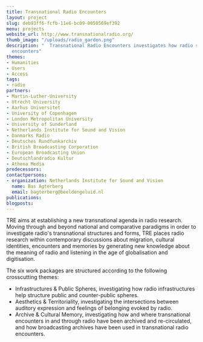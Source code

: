 ```yaml
---
title: Transnational Radio Encounters
layout: project
slug: deb93ff6-fcfb-11e6-bc09-0050569ef392
menu: projects
website_url: http://www.transnationalradio.org/
thumb_image: "/uploads/radio_garden.png"
description: "  Transnational Radio Encounters investigates how radio structures cultural
  encounters"
themes:
- Humanities
- Users
- Access
tags:
- radio
partners:
- Martin-Luther-University
- Utrecht University
- Aarhus Universitet
- University of Copenhagen
- London Metropolitan University
- University of Sunderland
- Netherlands Institute for Sound and Vision
- Danmarks Radio
- Deutsches Rundfunkarchiv
- British Broadcasting Corporation
- European Broadcasting Union
- Deutschlandradio Kultur
- Athena Media
predecessors: 
contactpersons:
- organization: Netherlands Institute for Sound and Vision
  name: Bas Agterberg
  email: bagterberg@beeldengeluid.nl
publications: 
blogposts: 
---
```


TRE aims at establishing a new transnational agenda in radio research. Moving through and beyond national and comparative paradigms in order to investigate radio's transnational structures and forms, TRE places radio research within contemporary discussions about migration, cultural identities, encounters and memories by generating new knowledge about the meaning of radio and listening in the age of globalisation and digitisation.

The six work packages are structured according to the following crosscutting themes:

* Infrastructures & Public Spheres, investigating how radio infrastructures help structure public and counter-public spheres.
* Aesthetics & Territoriality, investigating the intersections between auditory expression and feelings of belonging evoked by radio.
* Archive & Cultural Memory, investigating how and where transnational encounters in and through radio have been archived and re-circulated, and how broadcasting archives have been used in transnational radio encounters.

